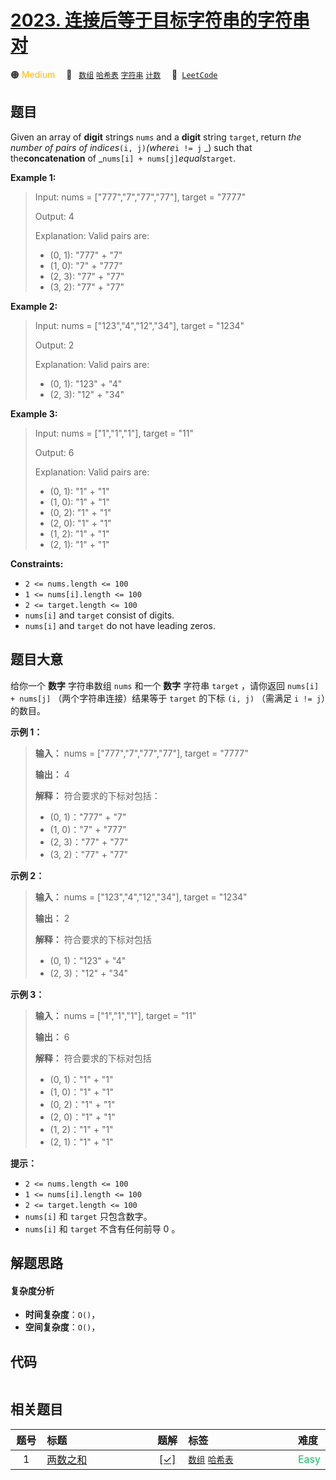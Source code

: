 # [2023. 连接后等于目标字符串的字符串对](https://leetcode.com/problems/number-of-pairs-of-strings-with-concatenation-equal-to-target)

🟠 <font color=#ffb800>Medium</font>&emsp; 🔖&ensp; [`数组`](/leetcode-js/outline/tag/array.md) [`哈希表`](/leetcode-js/outline/tag/hash-table.md) [`字符串`](/leetcode-js/outline/tag/string.md) [`计数`](/leetcode-js/outline/tag/counting.md)&emsp; 🔗&ensp;[`LeetCode`](https://leetcode.com/problems/number-of-pairs-of-strings-with-concatenation-equal-to-target)

## 题目

Given an array of **digit** strings `nums` and a **digit** string `target`,
return _the number of pairs of indices_`(i, j)`_(where_`i != j` _) such that
the**concatenation** of _`nums[i] + nums[j]`_equals_`target`.



**Example 1:**

> Input: nums = ["777","7","77","77"], target = "7777"
> 
> Output: 4
> 
> Explanation: Valid pairs are:
> - (0, 1): "777" + "7"
> - (1, 0): "7" + "777"
> - (2, 3): "77" + "77"
> - (3, 2): "77" + "77"

**Example 2:**

> Input: nums = ["123","4","12","34"], target = "1234"
> 
> Output: 2
> 
> Explanation: Valid pairs are:
> - (0, 1): "123" + "4"
> - (2, 3): "12" + "34"

**Example 3:**

> Input: nums = ["1","1","1"], target = "11"
> 
> Output: 6
> 
> Explanation: Valid pairs are:
> - (0, 1): "1" + "1"
> - (1, 0): "1" + "1"
> - (0, 2): "1" + "1"
> - (2, 0): "1" + "1"
> - (1, 2): "1" + "1"
> - (2, 1): "1" + "1"

**Constraints:**

  * `2 <= nums.length <= 100`
  * `1 <= nums[i].length <= 100`
  * `2 <= target.length <= 100`
  * `nums[i]` and `target` consist of digits.
  * `nums[i]` and `target` do not have leading zeros.


## 题目大意

给你一个 **数字**  字符串数组 `nums` 和一个 **数字**  字符串 `target` ，请你返回 `nums[i] + nums[j]`
（两个字符串连接）结果等于 `target` 的下标 `(i, j)` （需满足 `i != j`）的数目。



**示例 1：**

> 
> 
> 
> 
> 
> **输入：** nums = ["777","7","77","77"], target = "7777"
> 
> **输出：** 4
> 
> **解释：** 符合要求的下标对包括：
> - (0, 1)："777" + "7"
> - (1, 0)："7" + "777"
> - (2, 3)："77" + "77"
> - (3, 2)："77" + "77"
> 
> 

**示例 2：**

> 
> 
> 
> 
> 
> **输入：** nums = ["123","4","12","34"], target = "1234"
> 
> **输出：** 2
> 
> **解释：** 符合要求的下标对包括
> - (0, 1)："123" + "4"
> - (2, 3)："12" + "34"
> 
> 

**示例 3：**

> 
> 
> 
> 
> 
> **输入：** nums = ["1","1","1"], target = "11"
> 
> **输出：** 6
> 
> **解释：** 符合要求的下标对包括
> - (0, 1)："1" + "1"
> - (1, 0)："1" + "1"
> - (0, 2)："1" + "1"
> - (2, 0)："1" + "1"
> - (1, 2)："1" + "1"
> - (2, 1)："1" + "1"
> 
> 



**提示：**

  * `2 <= nums.length <= 100`
  * `1 <= nums[i].length <= 100`
  * `2 <= target.length <= 100`
  * `nums[i]` 和 `target` 只包含数字。
  * `nums[i]` 和 `target` 不含有任何前导 0 。


## 解题思路

#### 复杂度分析

- **时间复杂度**：`O()`，
- **空间复杂度**：`O()`，

## 代码

```javascript

```

## 相关题目

<!-- prettier-ignore -->
| 题号 | 标题 | 题解 | 标签 | 难度 |
| :------: | :------ | :------: | :------ | :------ |
| 1 | [两数之和](https://leetcode.com/problems/two-sum) | [[✓]](/leetcode-js/problem/0001.md) |  [`数组`](/leetcode-js/outline/tag/array.md) [`哈希表`](/leetcode-js/outline/tag/hash-table.md) | <font color=#15bd66>Easy</font> |

<style>
.blue {
    background-color: #096dd9;
    padding: 0.25rem 0.5rem;
    margin: 0;
    font-size: 0.85em;
    border-radius: 3px;
    color: white;
    font-weight: 500;
}
table th:first-of-type { width: 10%; }
table th:nth-of-type(2) { width: 35%; }
table th:nth-of-type(3) { width: 10%; }
table th:nth-of-type(4) { width: 35%; }
table th:nth-of-type(5) { width: 10%; }
</style>
